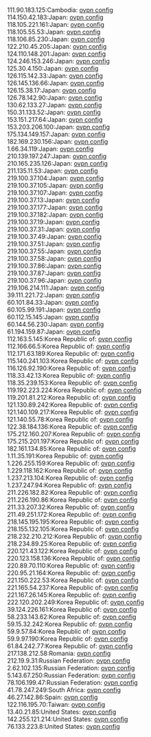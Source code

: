 111.90.183.125:Cambodia: [ovpn config](vpn/111_90_183_125.ovpn)  
114.150.42.183:Japan: [ovpn config](vpn/114_150_42_183.ovpn)  
118.105.221.161:Japan: [ovpn config](vpn/118_105_221_161.ovpn)  
118.105.55.53:Japan: [ovpn config](vpn/118_105_55_53.ovpn)  
118.106.85.230:Japan: [ovpn config](vpn/118_106_85_230.ovpn)  
122.210.45.205:Japan: [ovpn config](vpn/122_210_45_205.ovpn)  
124.110.148.201:Japan: [ovpn config](vpn/124_110_148_201.ovpn)  
124.246.153.246:Japan: [ovpn config](vpn/124_246_153_246.ovpn)  
125.30.4.150:Japan: [ovpn config](vpn/125_30_4_150.ovpn)  
126.115.142.33:Japan: [ovpn config](vpn/126_115_142_33.ovpn)  
126.145.136.66:Japan: [ovpn config](vpn/126_145_136_66.ovpn)  
126.15.38.17:Japan: [ovpn config](vpn/126_15_38_17.ovpn)  
126.78.142.90:Japan: [ovpn config](vpn/126_78_142_90.ovpn)  
130.62.133.27:Japan: [ovpn config](vpn/130_62_133_27.ovpn)  
150.31.133.52:Japan: [ovpn config](vpn/150_31_133_52.ovpn)  
153.151.217.64:Japan: [ovpn config](vpn/153_151_217_64.ovpn)  
153.203.206.100:Japan: [ovpn config](vpn/153_203_206_100.ovpn)  
175.134.149.157:Japan: [ovpn config](vpn/175_134_149_157.ovpn)  
182.169.230.156:Japan: [ovpn config](vpn/182_169_230_156.ovpn)  
1.66.34.119:Japan: [ovpn config](vpn/1_66_34_119.ovpn)  
210.139.197.247:Japan: [ovpn config](vpn/210_139_197_247.ovpn)  
210.165.235.126:Japan: [ovpn config](vpn/210_165_235_126.ovpn)  
211.135.11.53:Japan: [ovpn config](vpn/211_135_11_53.ovpn)  
219.100.37.104:Japan: [ovpn config](vpn/219_100_37_104.ovpn)  
219.100.37.105:Japan: [ovpn config](vpn/219_100_37_105.ovpn)  
219.100.37.107:Japan: [ovpn config](vpn/219_100_37_107.ovpn)  
219.100.37.13:Japan: [ovpn config](vpn/219_100_37_13.ovpn)  
219.100.37.177:Japan: [ovpn config](vpn/219_100_37_177.ovpn)  
219.100.37.182:Japan: [ovpn config](vpn/219_100_37_182.ovpn)  
219.100.37.19:Japan: [ovpn config](vpn/219_100_37_19.ovpn)  
219.100.37.31:Japan: [ovpn config](vpn/219_100_37_31.ovpn)  
219.100.37.49:Japan: [ovpn config](vpn/219_100_37_49.ovpn)  
219.100.37.51:Japan: [ovpn config](vpn/219_100_37_51.ovpn)  
219.100.37.55:Japan: [ovpn config](vpn/219_100_37_55.ovpn)  
219.100.37.58:Japan: [ovpn config](vpn/219_100_37_58.ovpn)  
219.100.37.86:Japan: [ovpn config](vpn/219_100_37_86.ovpn)  
219.100.37.87:Japan: [ovpn config](vpn/219_100_37_87.ovpn)  
219.100.37.96:Japan: [ovpn config](vpn/219_100_37_96.ovpn)  
219.106.214.111:Japan: [ovpn config](vpn/219_106_214_111.ovpn)  
39.111.221.72:Japan: [ovpn config](vpn/39_111_221_72.ovpn)  
60.101.84.33:Japan: [ovpn config](vpn/60_101_84_33.ovpn)  
60.105.99.191:Japan: [ovpn config](vpn/60_105_99_191.ovpn)  
60.112.15.145:Japan: [ovpn config](vpn/60_112_15_145.ovpn)  
60.144.56.230:Japan: [ovpn config](vpn/60_144_56_230.ovpn)  
61.194.159.87:Japan: [ovpn config](vpn/61_194_159_87.ovpn)  
112.163.5.145:Korea Republic of: [ovpn config](vpn/112_163_5_145.ovpn)  
112.166.66.5:Korea Republic of: [ovpn config](vpn/112_166_66_5.ovpn)  
112.171.63.189:Korea Republic of: [ovpn config](vpn/112_171_63_189.ovpn)  
115.140.241.103:Korea Republic of: [ovpn config](vpn/115_140_241_103.ovpn)  
116.126.92.190:Korea Republic of: [ovpn config](vpn/116_126_92_190.ovpn)  
118.33.42.13:Korea Republic of: [ovpn config](vpn/118_33_42_13.ovpn)  
118.35.239.153:Korea Republic of: [ovpn config](vpn/118_35_239_153.ovpn)  
119.192.223.224:Korea Republic of: [ovpn config](vpn/119_192_223_224.ovpn)  
119.201.81.212:Korea Republic of: [ovpn config](vpn/119_201_81_212.ovpn)  
121.130.89.242:Korea Republic of: [ovpn config](vpn/121_130_89_242.ovpn)  
121.140.109.217:Korea Republic of: [ovpn config](vpn/121_140_109_217.ovpn)  
121.140.55.78:Korea Republic of: [ovpn config](vpn/121_140_55_78.ovpn)  
122.38.184.136:Korea Republic of: [ovpn config](vpn/122_38_184_136.ovpn)  
175.212.160.207:Korea Republic of: [ovpn config](vpn/175_212_160_207.ovpn)  
175.215.201.197:Korea Republic of: [ovpn config](vpn/175_215_201_197.ovpn)  
182.161.134.85:Korea Republic of: [ovpn config](vpn/182_161_134_85.ovpn)  
1.11.35.191:Korea Republic of: [ovpn config](vpn/1_11_35_191.ovpn)  
1.226.255.159:Korea Republic of: [ovpn config](vpn/1_226_255_159.ovpn)  
1.229.118.162:Korea Republic of: [ovpn config](vpn/1_229_118_162.ovpn)  
1.237.213.104:Korea Republic of: [ovpn config](vpn/1_237_213_104.ovpn)  
1.237.247.94:Korea Republic of: [ovpn config](vpn/1_237_247_94.ovpn)  
211.226.182.82:Korea Republic of: [ovpn config](vpn/211_226_182_82.ovpn)  
211.226.190.86:Korea Republic of: [ovpn config](vpn/211_226_190_86.ovpn)  
211.33.207.32:Korea Republic of: [ovpn config](vpn/211_33_207_32.ovpn)  
211.49.251.172:Korea Republic of: [ovpn config](vpn/211_49_251_172.ovpn)  
218.145.195.195:Korea Republic of: [ovpn config](vpn/218_145_195_195.ovpn)  
218.155.132.105:Korea Republic of: [ovpn config](vpn/218_155_132_105.ovpn)  
218.232.210.212:Korea Republic of: [ovpn config](vpn/218_232_210_212.ovpn)  
218.234.89.25:Korea Republic of: [ovpn config](vpn/218_234_89_25.ovpn)  
220.121.43.122:Korea Republic of: [ovpn config](vpn/220_121_43_122.ovpn)  
220.123.158.136:Korea Republic of: [ovpn config](vpn/220_123_158_136.ovpn)  
220.89.70.110:Korea Republic of: [ovpn config](vpn/220_89_70_110.ovpn)  
220.95.21.164:Korea Republic of: [ovpn config](vpn/220_95_21_164.ovpn)  
221.150.222.53:Korea Republic of: [ovpn config](vpn/221_150_222_53.ovpn)  
221.165.54.237:Korea Republic of: [ovpn config](vpn/221_165_54_237.ovpn)  
221.167.26.145:Korea Republic of: [ovpn config](vpn/221_167_26_145.ovpn)  
222.120.202.249:Korea Republic of: [ovpn config](vpn/222_120_202_249.ovpn)  
39.124.226.161:Korea Republic of: [ovpn config](vpn/39_124_226_161.ovpn)  
58.233.143.62:Korea Republic of: [ovpn config](vpn/58_233_143_62.ovpn)  
59.15.32.242:Korea Republic of: [ovpn config](vpn/59_15_32_242.ovpn)  
59.9.57.84:Korea Republic of: [ovpn config](vpn/59_9_57_84.ovpn)  
59.9.97.190:Korea Republic of: [ovpn config](vpn/59_9_97_190.ovpn)  
61.84.242.77:Korea Republic of: [ovpn config](vpn/61_84_242_77.ovpn)  
217.138.212.58:Romania: [ovpn config](vpn/217_138_212_58.ovpn)  
212.19.9.31:Russian Federation: [ovpn config](vpn/212_19_9_31.ovpn)  
2.62.102.135:Russian Federation: [ovpn config](vpn/2_62_102_135.ovpn)  
5.143.67.250:Russian Federation: [ovpn config](vpn/5_143_67_250.ovpn)  
78.106.199.47:Russian Federation: [ovpn config](vpn/78_106_199_47.ovpn)  
41.78.247.249:South Africa: [ovpn config](vpn/41_78_247_249.ovpn)  
46.27.142.86:Spain: [ovpn config](vpn/46_27_142_86.ovpn)  
122.116.195.70:Taiwan: [ovpn config](vpn/122_116_195_70.ovpn)  
13.40.21.85:United States: [ovpn config](vpn/13_40_21_85.ovpn)  
142.255.121.214:United States: [ovpn config](vpn/142_255_121_214.ovpn)  
76.133.223.8:United States: [ovpn config](vpn/76_133_223_8.ovpn)  
